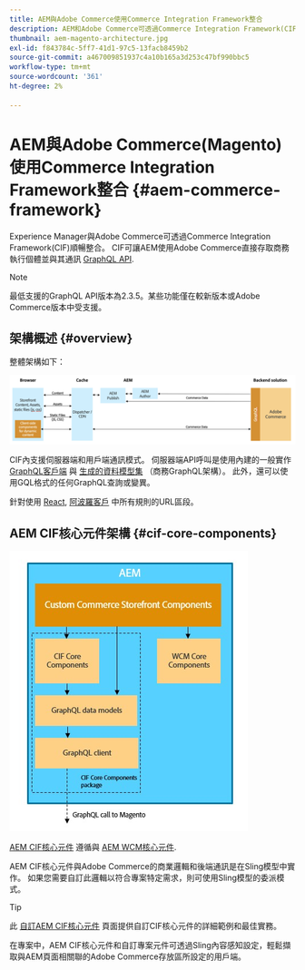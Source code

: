 ```yaml
---
title: AEM與Adobe Commerce使用Commerce Integration Framework整合
description: AEM和Adobe Commerce可透過Commerce Integration Framework(CIF)順暢整合。 CIF可讓AEM存取Adobe Commerce執行個體，並透過GraphQL與Adobe Commerce通訊。 此外，AEM作者也可以使用產品和類別選擇器，以及產品主控台，瀏覽從Adobe Commerce依需求擷取的產品和類別資料。 此外，CIF提供現成可加速商業項目的店面。
thumbnail: aem-magento-architecture.jpg
exl-id: f843784c-5ff7-41d1-97c5-13facb8459b2
source-git-commit: a467009851937c4a10b165a3d253c47bf990bbc5
workflow-type: tm+mt
source-wordcount: '361'
ht-degree: 2%

---
```


# AEM與Adobe Commerce(Magento)使用Commerce Integration Framework整合 {#aem-commerce-framework}

Experience Manager與Adobe Commerce可透過Commerce Integration Framework(CIF)順暢整合。 CIF可讓AEM使用Adobe Commerce直接存取商務執行個體並與其通訊 [GraphQL API](https://devdocs.magento.com/guides/v2.4/graphql/).

>[!NOTE]
>
> 最低支援的GraphQL API版本為2.3.5。某些功能僅在較新版本或Adobe Commerce版本中受支援。

## 架構概述 {#overview}

整體架構如下：

![CIF架構概觀](../assets/AEM_Magento_Architecture.png)

CIF內支援伺服器端和用戶端通訊模式。
伺服器端API呼叫是使用內建的一般實作 [GraphQL客戶端](https://github.com/adobe/commerce-cif-graphql-client) 與 [生成的資料模型集](https://github.com/adobe/commerce-cif-magento-graphql) （商務GraphQL架構）。 此外，還可以使用GQL格式的任何GraphQL查詢或變異。

針對使用 [React](https://reactjs.org/), [阿波羅客戶](https://www.apollographql.com/docs/react/) 中所有規則的URL區段。

## AEM CIF核心元件架構 {#cif-core-components}

![AEM CIF核心元件架構](../assets/cif-component-architecture.jpg)

[AEM CIF核心元件](https://github.com/adobe/aem-core-cif-components) 遵循與 [AEM WCM核心元件](https://github.com/adobe/aem-core-wcm-components).

AEM CIF核心元件與Adobe Commerce的商業邏輯和後端通訊是在Sling模型中實作。 如果您需要自訂此邏輯以符合專案特定需求，則可使用Sling模型的委派模式。

>[!TIP]
>
>此 [自訂AEM CIF核心元件](../customizing/customize-cif-components.md) 頁面提供自訂CIF核心元件的詳細範例和最佳實務。

在專案中，AEM CIF核心元件和自訂專案元件可透過Sling內容感知設定，輕鬆擷取與AEM頁面相關聯的Adobe Commerce存放區所設定的用戶端。
